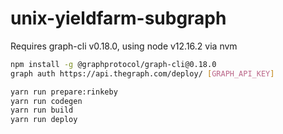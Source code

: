 # unix-yieldfarm-subgraph

Requires graph-cli v0.18.0, using node v12.16.2 via nvm

```bash
npm install -g @graphprotocol/graph-cli@0.18.0
graph auth https://api.thegraph.com/deploy/ [GRAPH_API_KEY]
```

```bash
yarn run prepare:rinkeby
yarn run codegen
yarn run build
yarn run deploy
```
